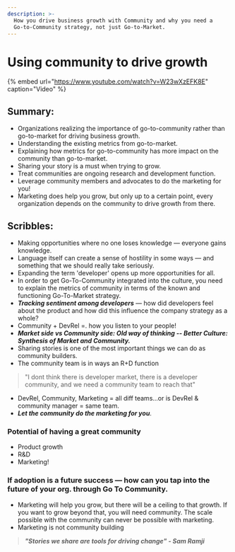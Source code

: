 ```yaml
---
description: >-
  How you drive business growth with Community and why you need a
  Go-to-Community strategy, not just Go-to-Market.
---
```


# Using community to drive growth

{% embed url="https://www.youtube.com/watch?v=W23wXzEFK8E" caption="Video" %}

## Summary:

* Organizations realizing the importance of go-to-community rather than go-to-market for driving business growth. 
* Understanding the existing metrics from go-to-market.
* Explaining how metrics for go-to-community has more impact on the community than go-to-market.
* Sharing your story is a must when trying to grow.
* Treat communities are ongoing research and development function.
* Leverage community members and advocates to do the marketing for you! 
* Marketing does help you grow, but only up to a certain point, every organization depends on the community to drive growth from there.

## Scribbles:

* Making opportunities where no one loses knowledge — everyone gains knowledge.
* Language itself can create a sense of hostility in some ways — and something that we should really take seriously.
* Expanding the term 'developer' opens up more opportunities for all.
* In order to get Go-To-Community integrated into the culture, you need to explain the metrics of community in terms of the known and functioning Go-To-Market strategy.
* _**Tracking sentiment among developers**_ — how did developers feel about the product and how did this influence the company strategy as a whole? 
* Community + DevRel =. how you listen to your people! 
* _**Market side vs Community side: Old way of thinking -- Better Culture: Synthesis of Market and Community.**_
* Sharing stories is one of the most important things we can do as community builders.
* The community team is in ways an R+D function

> "I dont think there is developer market, there is a developer community, and we need a community team to reach that"

* DevRel, Community, Marketing = all diff teams...or is DevRel & community manager = same team.
* _**Let the community do the marketing for you**_.

### Potential of having a great community

* Product growth 
* R&D 
* Marketing!

### If adoption is a future success — how can you tap into the future of your org. through Go To Community.

* Marketing will help you grow, but there will be a ceiling to that growth. If you want to grow beyond that, you will need community. The scale possible with the community can never be possible with marketing.
* Marketing is not community building 

> _**"Stories we share are tools for driving change" - Sam Ramji**_

